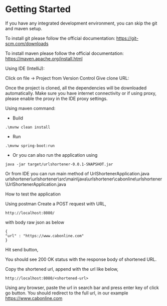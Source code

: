 # Getting Started

If you have any integrated development environment, you can skip the git and maven setup.

To install git please follow the official documentation:
https://git-scm.com/downloads

To install maven please follow the official documentation:
https://maven.apache.org/install.html

Using IDE (IntelliJ):

Click on file -> Project from Version Control
Give clone URL: 

Once the project is cloned, all the dependencies will be downloaded automatically.
Make sure you have internet connectivity or if using proxy, please enable the proxy in the IDE proxy settings.

Using maven command:

* Build

```.\mvnw clean install```

* Run

```.\mvnw spring-boot:run```

* Or you can also run the application using

```java -jar target/urlshortener-0.0.1-SNAPSHOT.jar```

Or from IDE you can run main method of UrlShortenerApplication.java
urlshortener\urlshortener\src\main\java\urlshortener\cabonline\urlshortener\UrlShortenerApplication.java


How to test the application

Using postman
Create a POST request with URL, 
```
http://localhost:8080/
```

with body raw json as below

```
{
"url" : "https://www.cabonline.com"
}
```

Hit send button,

You should see 200 OK status with the response body of shortened URL.

Copy the shortened url, append with the url like below,

```
http://localhost:8080/<shortened-url>
```

Using any browser, paste the url in search bar and press enter key of click go button.
You should redirect to the full url, in our example 
https://www.cabonline.com